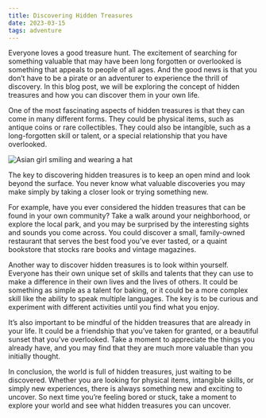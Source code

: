 ```yaml
---
title: Discovering Hidden Treasures
date: 2023-03-15
tags: adventure
---
```


Everyone loves a good treasure hunt. The excitement of searching for something valuable that may have been long forgotten or overlooked is something that appeals to people of all ages. And the good news is that you don’t have to be a pirate or an adventurer to experience the thrill of discovery. In this blog post, we will be exploring the concept of hidden treasures and how you can discover them in your own life.

One of the most fascinating aspects of hidden treasures is that they can come in many different forms. They could be physical items, such as antique coins or rare collectibles. They could also be intangible, such as a long-forgotten skill or talent, or a special relationship that you have overlooked.

![Asian girl smiling and wearing a hat](/assets/img/profile-pic-girl-in-hat.jpg)

The key to discovering hidden treasures is to keep an open mind and look beyond the surface. You never know what valuable discoveries you may make simply by taking a closer look or trying something new.

For example, have you ever considered the hidden treasures that can be found in your own community? Take a walk around your neighborhood, or explore the local park, and you may be surprised by the interesting sights and sounds you come across. You could discover a small, family-owned restaurant that serves the best food you’ve ever tasted, or a quaint bookstore that stocks rare books and vintage magazines.

Another way to discover hidden treasures is to look within yourself. Everyone has their own unique set of skills and talents that they can use to make a difference in their own lives and the lives of others. It could be something as simple as a talent for baking, or it could be a more complex skill like the ability to speak multiple languages. The key is to be curious and experiment with different activities until you find what you enjoy.

It’s also important to be mindful of the hidden treasures that are already in your life. It could be a friendship that you’ve taken for granted, or a beautiful sunset that you’ve overlooked. Take a moment to appreciate the things you already have, and you may find that they are much more valuable than you initially thought.

In conclusion, the world is full of hidden treasures, just waiting to be discovered. Whether you are looking for physical items, intangible skills, or simply new experiences, there is always something new and exciting to uncover. So next time you’re feeling bored or stuck, take a moment to explore your world and see what hidden treasures you can uncover.
